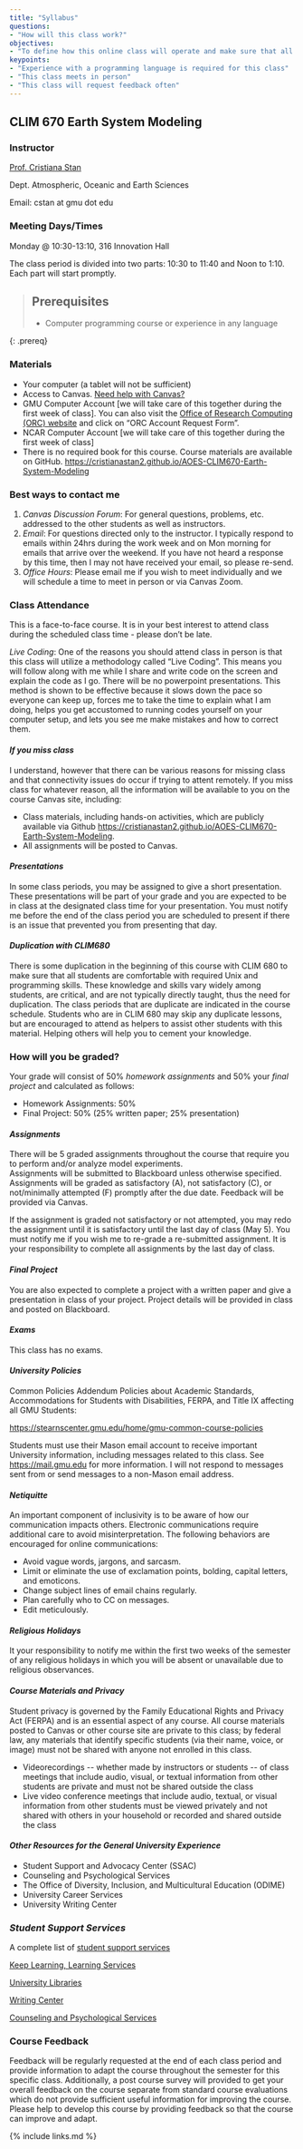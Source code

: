 ```yaml
---
title: "Syllabus"
questions:
- "How will this class work?"
objectives:
- "To define how this online class will operate and make sure that all learners know how to access and operate the required technology"
keypoints:
- "Experience with a programming language is required for this class"
- "This class meets in person"
- "This class will request feedback often"
---
```


## CLIM 670 Earth System Modeling

### Instructor

<a href="http://mason.gmu.edu/~cstan">Prof. Cristiana Stan</a>

Dept. Atmospheric, Oceanic and Earth Sciences

Email: cstan at gmu dot edu

### Meeting Days/Times

Monday @ 10:30-13:10, 316 Innovation Hall 
<p>
The class period is divided into two parts: 10:30 to 11:40 and Noon to 1:10.  Each part will start promptly.
</p>

> ## Prerequisites
>
> * Computer programming course or experience in any language
>
{: .prereq}

### Materials

* Your computer (a tablet will not be sufficient)
* Access to Canvas. <a href="https://lms.gmu.edu/getting-started-students/"> Need help with Canvas?</a>
* GMU Computer Account [we will take care of this together during the first week of class]. You can also visit the <a href="https://orc.gmu.edu/new-user-information/"> Office of Research Computing (ORC) website</a> and click on “ORC Account Request Form”.
* NCAR Computer Account [we will take care of this together during the first week of class]
* There is no required book for this course. Course materials are available on GitHub. <a href="https://cristianastan2.github.io/AOES-CLIM670-Earth-System-Modeling/"> https://cristianastan2.github.io/AOES-CLIM670-Earth-System-Modeling</a>


### Best ways to contact me

1. _Canvas Discussion Forum_: For general questions, problems, etc. addressed to the other students as well as instructors. 
2. _Email_: For questions directed only to the instructor. I typically respond to emails within 24hrs during the work week and on Mon morning for emails that arrive over the weekend.  If you have not heard a response by this time, then I may not have received your email, so please re-send.
3. _Office Hours_: Please email me if you wish to meet individually and we will schedule a time to meet in person or via Canvas Zoom.

### Class Attendance

This is a face-to-face course. It is in your best interest to attend class during the scheduled class time - please don’t be late.

_Live Coding_: One of the reasons you should attend class in person is that this class will utilize a methodology called “Live Coding”.  This means you will follow along with me while I share and write code on the screen and explain the code as I go.  There will be no powerpoint presentations. This method is shown to be effective because it slows down the pace so everyone can keep up, forces me to take the time to explain what I am doing, helps you get accustomed to running codes yourself on your computer setup, and lets you see me make mistakes and how to correct them.

#### _If you miss class_

I understand, however that there can be various reasons for missing class and that connectivity issues do occur if trying to attent remotely.  If you miss class for whatever reason, all the information will be available to you on the course Canvas site, including:
* Class materials, including hands-on activities, which are publicly available via Github <a href="https://cristianastan2.github.io/AOES-CLIM670-Earth-System-Modeling/"> https://cristianastan2.github.io/AOES-CLIM670-Earth-System-Modeling</a>.
* All assignments will be posted to Canvas.

#### _Presentations_

In some class periods, you may be assigned to give a short presentation.  These presentations will be part of your grade and you are expected to be in class at the designated class time for your presentation. You must notify me before the end of the class period you are scheduled to present if there is an issue that prevented you from presenting that day.

#### _Duplication with CLIM680_

There is some duplication in the beginning of this course with CLIM 680 to make sure that all students are comfortable with required Unix and programming skills.  These knowledge and skills vary widely among students, are critical, and are not typically directly taught, thus the need for duplication.  The class periods that are duplicate are indicated in the course schedule.  Students who are in CLIM 680 may skip any duplicate lessons, but are encouraged to attend as helpers to assist other students with this material.  Helping others will help you to cement your knowledge.

### How will you be graded?

Your grade will consist of 50% _homework assignments_ and 50% your _final project_ and calculated as follows:

* Homework Assignments: 50%
* Final Project: 50% (25% written paper; 25% presentation)

#### _Assignments_
There will be 5 graded assignments throughout the course that require you to perform and/or analyze model experiments.  
Assignments will be submitted to Blackboard unless otherwise specified.
Assignments will be graded as satisfactory (A), not satisfactory (C), or not/minimally attempted (F) promptly after the due date. Feedback will be provided via Canvas.

If the assignment is graded not satisfactory or not attempted, you may redo the assignment until it is satisfactory until the last day of class (May 5). You must notify me if you wish me to re-grade a re-submitted assignment. It is your responsibility to complete all assignments by the last day of class.

#### _Final Project_
You are also expected to complete a project with a written paper and give a presentation in class of your project. Project details will be provided in class and posted on Blackboard.

#### _Exams_
This class has no exams.

#### _University Policies_

Common Policies Addendum
Policies about Academic Standards, Accommodations for Students with Disabilities, FERPA, and Title IX affecting all GMU Students:

<a hrefs="https://stearnscenter.gmu.edu/home/gmu-common-course-policies/"> https://stearnscenter.gmu.edu/home/gmu-common-course-policies</a>  

Students must use their Mason email account to receive important University information, including messages related to this class. See <a hrefs="https://mail.gmu.edu">https://mail.gmu.edu</a> for more information. I will not respond to messages sent from or send messages to a non-Mason email address.

#### _Netiquitte_

An important component of inclusivity is to be aware of how our communication impacts others. Electronic communications require additional care to avoid misinterpretation. The following behaviors are encouraged for online communications:

* Avoid vague words, jargons, and sarcasm.
* Limit or eliminate the use of exclamation points, bolding, capital letters, and emoticons.
* Change subject lines of email chains regularly.
* Plan carefully who to CC on messages.
* Edit meticulously.


#### _Religious Holidays_

It your responsibility to notify me within the first two weeks of the semester of any religious holidays in which you will be absent or unavailable due to religious observances.


#### _Course Materials and Privacy_

Student privacy is governed by the Family Educational Rights and Privacy Act (FERPA) and is an essential aspect of any course.
All course materials posted to Canvas or other course site are private to this class; by federal law, any materials that identify specific students (via their name, voice, or image) must not be shared with anyone not enrolled in this class.

* Videorecordings -- whether made by instructors or students -- of class meetings that include audio, visual, or textual information from other students are private and must not be shared outside the class
* Live video conference meetings that include audio, textual, or visual information from other students must be viewed privately and not shared with others in your household or recorded and shared outside the class

#### _Other Resources for the General University Experience_

* Student Support and Advocacy Center (SSAC)
* Counseling and Psychological Services
* The Office of Diversity, Inclusion, and Multicultural Education (ODIME)
* University Career Services
* University Writing Center

### _Student Support Services_
<p>
A complete list of <a href="(https://stearnscenter.gmu.edu/knowledge-center/knowing-mason-students/student-support-resources-on-campus/">student support services</a></p>
<p><a href="http://learningservices.gmu.edu/keeplearning/">Keep Learning, Learning Services</a></p>
<p><a href="http://library.gmu.edu">University Libraries</a></p>
<p><a href="http://writingcenter.gmu.edu">Writing Center</a></p>
<p><a href="http://caps.gmu.edu">Counseling and Psychological Services</a></p>

### Course Feedback

Feedback will be regularly requested at the end of each class period and provide information to adapt the course throughout the semester for this specific class. Additionally, a post course survey will provided to get your overall feedback on the course separate from standard course evaluations which do not provide sufficient useful information for improving the course.  Please help to develop this course by providing feedback so that the course can improve and adapt.

{% include links.md %}


